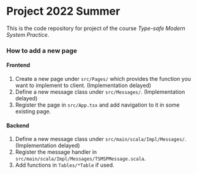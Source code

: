 # Project 2022 Summer

This is the code repository for project of the course *Type-safe Modern System Practice*. 

### How to add a new page

#### Frontend
1. Create a new page under ```src/Pages/``` which provides the function you want to implement to client. (Implementation delayed)
2. Define a new message class under ```src/Messages/```. (Implementation delayed)
3. Register the page in ```src/App.tsx``` and add navigation to it in some existing page. 

#### Backend
1. Define a new message class under ```src/main/scala/Impl/Messages/```. (Implementation delayed)
2. Register the message handler in ```src/main/scala/Impl/Messages/TSMSPMessage.scala```. 
3. Add functions in ```Tables/*Table``` if used. 
